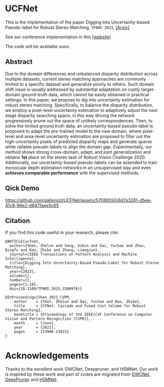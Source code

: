 # UCFNet
This is the implementation of the paper Digging Into Uncertainty-based Pseudo-label for Robust Stereo Matching, `TPAMI 2023`, [\[Arxiv\]](https://arxiv.org/pdf/2307.16509.pdf).

See our conference implementation in this [\[website\]](https://github.com/gallenszl/CFNet)

The code will be available soon.

## Abstract
Due to the domain differences and unbalanced disparity distribution across multiple datasets, current stereo matching approaches are commonly limited to a specific dataset and generalize poorly to others. Such domain shift issue is usually addressed by substantial adaptation on costly target-domain ground-truth data, which cannot be easily obtained in practical settings. In this paper, we propose to dig into uncertainty estimation for robust stereo matching. Specifically, to balance the disparity distribution, we employ a pixel-level uncertainty estimation to adaptively adjust the next stage disparity searching space, in this way driving the network progressively prune out the space of unlikely correspondences. Then, to solve the limited ground truth data, an uncertainty-based pseudo-label is proposed to adapt the pre-trained model to the new domain, where pixel-level and area-level uncertainty estimation are proposed to filter out the high-uncertainty pixels of predicted disparity maps and generate sparse while reliable pseudo-labels to align the domain gap. Experimentally, our method shows strong cross-domain, adapt, and joint generalization and obtains **1st** place on the stereo task of Robust Vision Challenge 2020. Additionally, our uncertainty-based pseudo-labels can be extended to train monocular depth estimation networks in an unsupervised way and even **achieves comparable performance** with the supervised methods.

## Qick Demo
https://github.com/gallenszl/UCFNet/assets/57089550/8d7a3261-d5ea-41c8-96e2-d647faee5c65


## Citation
If you find this code useful in your research, please cite:
```
@ARTICLE{ucfnet,
  author={Shen, Zhelun and Song, Xibin and Dai, Yuchao and Zhou, Dingfu and Rao, Zhibo and Zhang, Liangjun},
  journal={IEEE Transactions on Pattern Analysis and Machine Intelligence}, 
  title={Digging Into Uncertainty-Based Pseudo-Label for Robust Stereo Matching}, 
  year={2023},
  volume={},
  number={},
  pages={1-18},
  doi={10.1109/TPAMI.2023.3300976}}
```
```
@InProceedings{Shen_2021_CVPR,
    author    = {Shen, Zhelun and Dai, Yuchao and Rao, Zhibo},
    title     = {CFNet: Cascade and Fused Cost Volume for Robust Stereo Matching},
    booktitle = {Proceedings of the IEEE/CVF Conference on Computer Vision and Pattern Recognition (CVPR)},
    month     = {June},
    year      = {2021},
    pages     = {13906-13915}
}
```
# Acknowledgements
Thanks to the excellent work GWCNet, Deeppruner, and HSMNet. Our work is inspired by these work and part of codes are migrated from [GWCNet](https://github.com/xy-guo/GwcNet), [DeepPruner](https://github.com/uber-research/DeepPruner/) and [HSMNet](https://github.com/gengshan-y/high-res-stereo).
